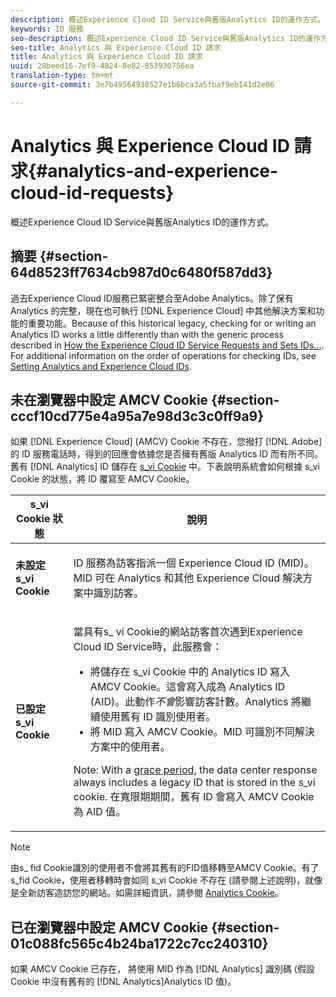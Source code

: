 ```yaml
---
description: 概述Experience Cloud ID Service與舊版Analytics ID的運作方式。
keywords: ID 服務
seo-description: 概述Experience Cloud ID Service與舊版Analytics ID的運作方式。
seo-title: Analytics 與 Experience Cloud ID 請求
title: Analytics 與 Experience Cloud ID 請求
uuid: 28beed16-7ef9-4824-8e82-853930756ea
translation-type: tm+mt
source-git-commit: 3e7b49564938527e1b6bca3a5fbaf9eb141d2e06

---
```



# Analytics 與 Experience Cloud ID 請求{#analytics-and-experience-cloud-id-requests}

概述Experience Cloud ID Service與舊版Analytics ID的運作方式。

## 摘要 {#section-64d8523ff7634cb987d0c6480f587dd3}

過去Experience Cloud ID服務已緊密整合至Adobe Analytics。除了保有 Analytics 的完整，現在也可執行 [!DNL Experience Cloud] 中其他解決方案和功能的重要功能。Because of this historical legacy, checking for or writing an Analytics ID works a little differently than with the generic process described in [How the Experience Cloud ID Service Requests and Sets IDs...](../../introduction/id-request.md#concept-2caacebb1d244402816760e9b8bcef6a). For additional information on the order of operations for checking IDs, see [Setting Analytics and Experience Cloud IDs](../../reference/analytics-reference/analytics-ids.md#concept-f381dd18ee184c6c8e48286937a161d6).

## 未在瀏覽器中設定 AMCV Cookie {#section-cccf10cd775e4a95a7e98d3c3c0ff9a9}

如果 [!DNL Experience Cloud] (AMCV) Cookie 不存在，您撥打 [!DNL Adobe] 的 ID 服務電話時，得到的回應會依據您是否擁有舊版 Analytics ID 而有所不同。舊有 [!DNL Analytics] ID 儲存在 [s_vi Cookie](https://marketing.adobe.com/resources/help/en_US/whitepapers/cookies/?f=cookies_analytics.html) 中。下表說明系統會如何根據 s_vi Cookie 的狀態，將 ID 覆寫至 AMCV Cookie。

<table id="table_DC85FECE26DD424E841BA1059AF1E57F"> 
 <thead> 
  <tr> 
   <th colname="col1" class="entry"> s_vi Cookie 狀態 </th> 
   <th colname="col2" class="entry"> 說明 </th> 
  </tr> 
 </thead>
 <tbody> 
  <tr> 
   <td colname="col1"> <p> <b>未設定 s_vi Cookie</b> </p> </td> 
   <td colname="col2"> <p>ID 服務為訪客指派一個 <span class="keyword">Experience Cloud</span> ID (MID)。MID 可在 <span class="keyword">Analytics</span> 和其他 <span class="keyword">Experience Cloud</span> 解決方案中識別訪客。 </p> </td> 
  </tr> 
  <tr> 
   <td colname="col1"> <p> <b>已設定 s_vi Cookie</b> </p> </td> 
   <td colname="col2"> <p>當具有s_ vi Cookie的網站訪客首次遇到Experience Cloud ID Service時，此服務會： </p> 
    <ul id="ul_BE584810280D4874AF802A9247011787"> 
     <li id="li_AA395B09A3174AF78F3EC10053E2E4F5">將儲存在 s_vi Cookie 中的 <span class="keyword">Analytics</span> ID 寫入 AMCV Cookie。這會寫入成為 <span class="keyword">Analytics</span> ID (AID)。此動作<i>不會</i>影響訪客計數。<span class="keyword">Analytics</span> 將繼續使用舊有 ID 識別使用者。 </li> 
     <li id="li_8735DE21FEA542BA8024109B8FE1E2ED">將 MID 寫入 AMCV Cookie。MID 可識別不同解決方案中的使用者。 </li> 
    </ul> <p> <p>Note: With a <a href="../../reference/analytics-reference/grace-period.md" format="dita" scope="local"> grace period</a>, the data center response always includes a legacy ID that is stored in the s_vi cookie. 在寬限期期間，舊有 ID 會寫入 AMCV Cookie 為 AID 值。 </p> </p> </td> 
  </tr> 
 </tbody> 
</table>

>[!NOTE]
>
>由s_ fid Cookie識別的使用者不會將其舊有的FID值移轉至AMCV Cookie。有了 s_fid Cookie，使用者移轉時會如同 s_vi Cookie 不存在 (請參閱上述說明)，就像是全新訪客造訪您的網站。如需詳細資訊，請參閱 [Analytics Cookie](https://marketing.adobe.com/resources/help/en_US/whitepapers/cookies/?f=cookies_analytics.html)。

## 已在瀏覽器中設定 AMCV Cookie {#section-01c088fc565c4b24ba1722c7cc240310}

如果 AMCV Cookie 已存在， 將使用 MID 作為 [!DNL Analytics] 識別碼 (假設 Cookie 中沒有舊有的 [!DNL Analytics]Analytics ID 值)。
